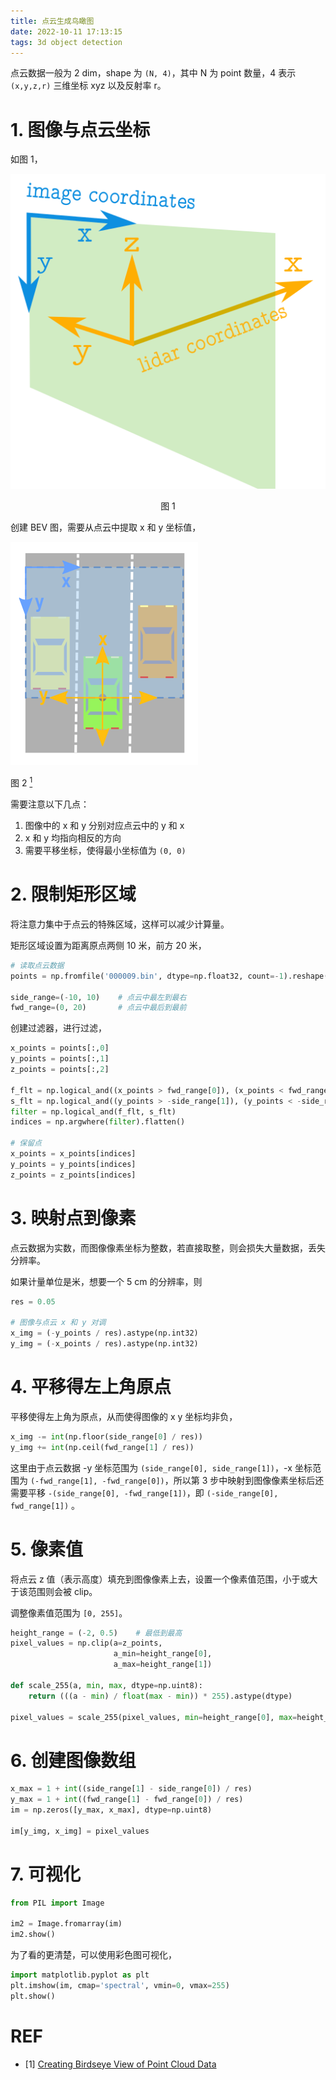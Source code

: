 ```yaml
---
title: 点云生成鸟瞰图
date: 2022-10-11 17:13:15
tags: 3d object detection
---
```


点云数据一般为 2 dim，shape 为 `(N, 4)`，其中 N 为 point 数量，4 表示 `(x,y,z,r)` 三维坐标 xyz 以及反射率 r。

# 1. 图像与点云坐标

如图 1，

![](/images/obj_det/3d/pointcloud2bev_1.png)

<center>图 1</center>

创建 BEV 图，需要从点云中提取 x 和 y 坐标值，

![](/images/obj_det/3d/pointcloud2bev_2.png)

图 2 [<sup>1</sup>](#refer-anchor-1)

需要注意以下几点：

1. 图像中的 x 和 y 分别对应点云中的 y 和 x
2. x 和 y 均指向相反的方向
3. 需要平移坐标，使得最小坐标值为 `(0, 0)`



# 2. 限制矩形区域

将注意力集中于点云的特殊区域，这样可以减少计算量。

矩形区域设置为距离原点两侧 10 米，前方 20 米，

```python
# 读取点云数据
points = np.fromfile('000009.bin', dtype=np.float32, count=-1).reshape([-1, 4])

side_range=(-10, 10)    # 点云中最左到最右
fwd_range=(0, 20)       # 点云中最后到最前
```

创建过滤器，进行过滤，

```python
x_points = points[:,0]
y_points = points[:,1]
z_points = points[:,2]

f_flt = np.logical_and((x_points > fwd_range[0]), (x_points < fwd_range[1]))
s_flt = np.logical_and((y_points > -side_range[1]), (y_points < -side_range[0]))
filter = np.logical_and(f_flt, s_flt)
indices = np.argwhere(filter).flatten()

# 保留点
x_points = x_points[indices]
y_points = y_points[indices]
z_points = z_points[indices]
```

# 3. 映射点到像素
点云数据为实数，而图像像素坐标为整数，若直接取整，则会损失大量数据，丢失分辨率。

如果计量单位是米，想要一个 5 cm 的分辨率，则

```python
res = 0.05

# 图像与点云 x 和 y 对调
x_img = (-y_points / res).astype(np.int32)
y_img = (-x_points / res).astype(np.int32)
```

# 4. 平移得左上角原点

平移使得左上角为原点，从而使得图像的 x y 坐标均非负，

```python
x_img -= int(np.floor(side_range[0] / res))
y_img += int(np.ceil(fwd_range[1] / res))
```

这里由于点云数据 -y 坐标范围为 `(side_range[0], side_range[1])`，-x 坐标范围为 `(-fwd_range[1], -fwd_range[0])`，所以第 3 步中映射到图像像素坐标后还需要平移 `-(side_range[0], -fwd_range[1])`，即 `(-side_range[0], fwd_range[1])` 。

# 5. 像素值

将点云 z 值（表示高度）填充到图像像素上去，设置一个像素值范围，小于或大于该范围则会被 clip。

调整像素值范围为 `[0, 255]`。

```python
height_range = (-2, 0.5)    # 最低到最高
pixel_values = np.clip(a=z_points, 
                       a_min=height_range[0], 
                       a_max=height_range[1])

def scale_255(a, min, max, dtype=np.uint8):
    return (((a - min) / float(max - min)) * 255).astype(dtype)

pixel_values = scale_255(pixel_values, min=height_range[0], max=height_range[1])
```

# 6. 创建图像数组

```python
x_max = 1 + int((side_range[1] - side_range[0]) / res)
y_max = 1 + int((fwd_range[1] - fwd_range[0]) / res)
im = np.zeros([y_max, x_max], dtype=np.uint8)

im[y_img, x_img] = pixel_values
```

# 7. 可视化

```python
from PIL import Image

im2 = Image.fromarray(im)
im2.show()
```

为了看的更清楚，可以使用彩色图可视化，

```python
import matplotlib.pyplot as plt
plt.imshow(im, cmap='spectral', vmin=0, vmax=255)
plt.show()
```

# REF


<div id="refer-anchor-1"></div>

- [1] [Creating Birdseye View of Point Cloud Data](http://ronny.rest/tutorials/module/pointclouds_01/point_cloud_birdseye/)


